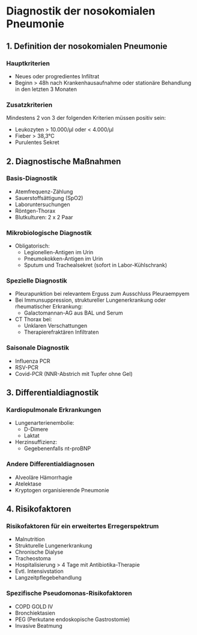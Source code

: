 # Diagnostik der nosokomialen Pneumonie

## 1. Definition der nosokomialen Pneumonie

### Hauptkriterien
- Neues oder progredientes Infiltrat
- Beginn > 48h nach Krankenhausaufnahme oder stationäre Behandlung in den letzten 3 Monaten

### Zusatzkriterien
Mindestens 2 von 3 der folgenden Kriterien müssen positiv sein:
- Leukozyten > 10.000/µl oder < 4.000/µl
- Fieber > 38,3°C
- Purulentes Sekret

## 2. Diagnostische Maßnahmen

### Basis-Diagnostik
- Atemfrequenz-Zählung
- Sauerstoffsättigung (SpO2)
- Laboruntersuchungen
- Röntgen-Thorax
- Blutkulturen: 2 x 2 Paar

### Mikrobiologische Diagnostik
- Obligatorisch:
  - Legionellen-Antigen im Urin
  - Pneumokokken-Antigen im Urin
  - Sputum und Trachealsekret (sofort in Labor-Kühlschrank)

### Spezielle Diagnostik
- Pleurapunktion bei relevantem Erguss zum Ausschluss Pleuraempyem
- Bei Immunsuppression, struktureller Lungenerkrankung oder rheumatischer Erkrankung:
  - Galactomannan-AG aus BAL und Serum
- CT Thorax bei:
  - Unklaren Verschattungen
  - Therapierefraktären Infiltraten

### Saisonale Diagnostik
- Influenza PCR
- RSV-PCR
- Covid-PCR (NNR-Abstrich mit Tupfer ohne Gel)

## 3. Differentialdiagnostik

### Kardiopulmonale Erkrankungen
- Lungenarterienembolie:
  - D-Dimere
  - Laktat
- Herzinsuffizienz:
  - Gegebenenfalls nt-proBNP

### Andere Differentialdiagnosen
- Alveoläre Hämorrhagie
- Atelektase
- Kryptogen organisierende Pneumonie

## 4. Risikofaktoren

### Risikofaktoren für ein erweitertes Erregerspektrum
- Malnutrition
- Strukturelle Lungenerkrankung
- Chronische Dialyse
- Tracheostoma
- Hospitalisierung > 4 Tage mit Antibiotika-Therapie
- Evtl. Intensivstation
- Langzeitpflegebehandlung

### Spezifische Pseudomonas-Risikofaktoren
- COPD GOLD IV
- Bronchiektasien
- PEG (Perkutane endoskopische Gastrostomie)
- Invasive Beatmung
